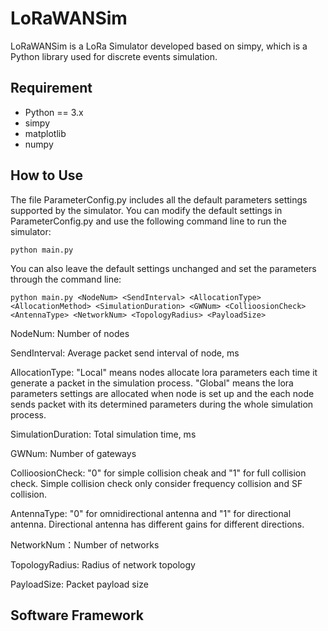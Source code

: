 # LoRaWANSim
LoRaWANSim is a LoRa Simulator developed based on simpy, which is a Python library used for discrete events simulation. 

## Requirement
* Python == 3.x
* simpy
* matplotlib
* numpy
  
## How to Use
The file ParameterConfig.py includes all the default parameters settings supported by the simulator. You can modify the default settings in ParameterConfig.py and use the following command line to run the simulator:

```
python main.py
```
You can also leave the default settings unchanged and set the parameters through the command line:

```
python main.py <NodeNum> <SendInterval> <AllocationType> <AllocationMethod> <SimulationDuration> <GWNum> <CollioosionCheck> <AntennaType> <NetworkNum> <TopologyRadius> <PayloadSize>
```

NodeNum: Number of nodes

SendInterval: Average packet send interval of node, ms

AllocationType: "Local" means nodes allocate lora parameters each time it generate a packet in the simulation process. "Global" means the lora parameters settings are allocated when node is set up and the each node sends packet with its determined parameters during the whole simulation process.

SimulationDuration: Total simulation time, ms

GWNum: Number of gateways

CollioosionCheck: "0" for simple collision cheak and "1" for full collision check. Simple collision check only consider frequency collision and SF collision.

AntennaType: "0" for omnidirectional antenna and "1" for directional antenna. Directional antenna has different gains for different directions.

NetworkNum：Number of networks

TopologyRadius: Radius of network topology

PayloadSize: Packet payload size







## Software Framework
